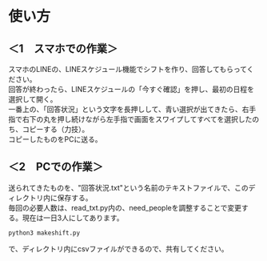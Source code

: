 # **使い方**  
## ＜1　スマホでの作業＞  
スマホのLINEの、LINEスケジュール機能でシフトを作り、回答してもらってください。  
回答が終わったら、LINEスケジュールの「今すぐ確認」を押し、最初の日程を選択して開く。  
一番上の、「回答状況」という文字を長押しして、青い選択が出てきたら、右手指で右下の丸を押し続けながら左手指で画面をスワイプしてすべてを選択したのち、コピーする（力技）。  
コピーしたものをPCに送る。  

## ＜2　PCでの作業＞  
送られてきたものを、"回答状況.txt"という名前のテキストファイルで、このディレクトリ内に保存する。  
毎回の必要人数は、read_txt.py内の、need_peopleを調整することで変更する。現在は一日3人にしてあります。  
```
python3 makeshift.py
```
で、ディレクトリ内にcsvファイルができるので、共有してください。  
